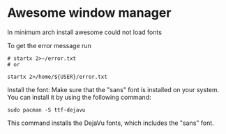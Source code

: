 # Awesome window manager


In minimum arch install awesome could not load fonts

To get the error message run 
```
# startx 2>~/error.txt
# or

startx 2>/home/${USER}/error.txt
```

Install the font: Make sure that the "sans" font is installed on your system.
You can install it by using the following command:

```
sudo pacman -S ttf-dejavu
```

This command installs the DejaVu fonts, which includes the "sans" font.
